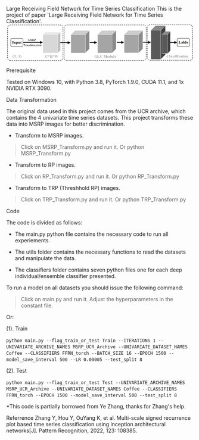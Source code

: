 Large Receiving Field Network for Time Series Classification
This is the project of paper 'Large Receiving Field Network for Time Series Classification'.
![FFRN](LRFN.png "The framework of our proposed method")

Prerequisite

Tested on Windows 10, with Python 3.8, PyTorch 1.9.0, CUDA 11.1, and 1x NVIDIA RTX 3090.

Data Transformation

The original data used in this project comes from the UCR archive, which contains the 4 univariate time series datasets. This project transforms these data into MSRP images for better discrimination.


* Transform to MSRP images.

>Click on MSRP_Transform.py and run it. Or python MSRP_Transform.py

* Transform to RP images.
>Click on RP_Transform.py and run it. Or python RP_Transform.py

* Transform to TRP (Threshhold RP) images.
>Click on TRP_Transform.py and run it. Or python TRP_Transform.py

Code

The code is divided as follows:

* The main.py python file contains the necessary code to run all experiements.

* The utils folder contains the necessary functions to read the datasets and manipulate the data.

* The classifiers folder contains seven python files one for each deep individual/ensemble classifier presented.

To run a model on all datasets you should issue the following command:

>Click on main.py and run it. Adjust the hyperparameters in the constant file.

Or:

(1). Train

`python main.py --flag_train_or_test Train --ITERATIONS 1 --UNIVARIATE_ARCHIVE_NAMES MSRP_UCR_Archive --UNIVARIATE_DATASET_NAMES Coffee --CLASSIFIERS FFRN_torch --BATCH_SIZE 16 --EPOCH 1500 --model_save_interval 500 --LR 0.00005 --test_split 8`

(2). Test

`python main.py --flag_train_or_test Test --UNIVARIATE_ARCHIVE_NAMES MSRP_UCR_Archive --UNIVARIATE_DATASET_NAMES Coffee --CLASSIFIERS FFRN_torch --EPOCH 1500 --model_save_interval 500 --test_split 8`


*This code is partially borrowed from Ye Zhang, thanks for Zhang's help.

Referrence
Zhang Y, Hou Y, OuYang K, et al. Multi-scale signed recurrence plot based time series classification using inception architectural networks[J]. Pattern Recognition, 2022, 123: 108385.
